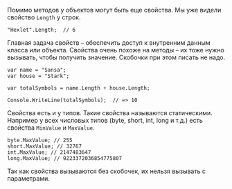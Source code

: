 
Помимо методов у объектов могут быть еще свойства. Мы уже видели свойство `Length` у строк.

```
"Hexlet".Length;  // 6
```

Главная задача свойств – обеспечить доступ к внутренним данным класса или объекта. Свойства очень похоже на методы – их тоже нужно вызывать, чтобы получить значение. Скобочки при этом писать не надо.

```
var name = "Sansa";
var house = "Stark";

var totalSymbols = name.Length + house.Length;

Console.WriteLine(totalSymbols);  // => 10
```

Свойства есть и у типов. Такие свойства называются статическими. Например у всех числовых типов (byte, short, int, long и т.д.) есть свойства `MinValue` и `MaxValue`.

```
byte.MaxValue; // 255
short.MaxValue; // 32767
int.MaxValue; // 2147483647
long.MaxValue; // 9223372036854775807
```

Так как свойства вызываются без скобочек, их нельзя вызывать с параметрами.
